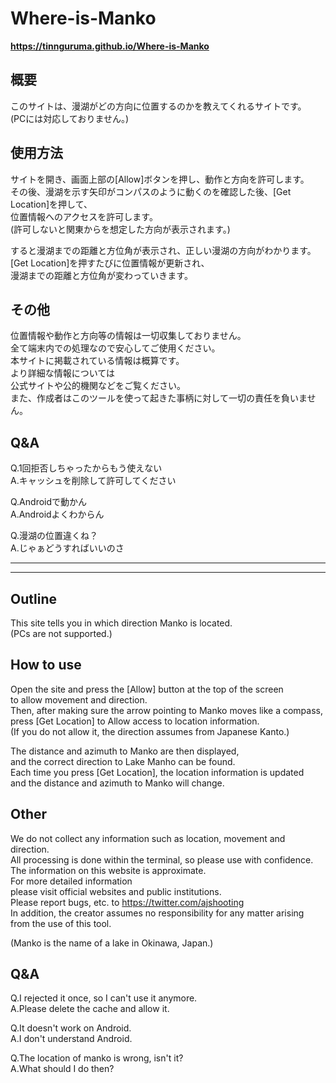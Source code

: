# Where-is-Manko


__<https://tinnguruma.github.io/Where-is-Manko>__  


## 概要
このサイトは、漫湖がどの方向に位置するのかを教えてくれるサイトです。  
(PCには対応しておりません。)  

## 使用方法
サイトを開き、画面上部の[Allow]ボタンを押し、動作と方向を許可します。  
その後、漫湖を示す矢印がコンパスのように動くのを確認した後、[Get Location]を押して、  
位置情報へのアクセスを許可します。  
(許可しないと関東からを想定した方向が表示されます。)  

すると漫湖までの距離と方位角が表示され、正しい漫湖の方向がわかります。  
[Get Location]を押すたびに位置情報が更新され、  
漫湖までの距離と方位角が変わっていきます。

## その他
位置情報や動作と方向等の情報は一切収集しておりません。  
全て端末内での処理なので安心してご使用ください。  
本サイトに掲載されている情報は概算です。  
より詳細な情報については  
公式サイトや公的機関などをご覧ください。    
また、作成者はこのツールを使って起きた事柄に対して一切の責任を負いません。  

## Q&A
Q.1回拒否しちゃったからもう使えない  
A.キャッシュを削除して許可してください  

Q.Androidで動かん  
A.Androidよくわからん  

Q.漫湖の位置違くね？  
A.じゃぁどうすればいいのさ  

-------------------------------------------------------
-------------------------------------------------------




## Outline
This site tells you in which direction Manko is located.  
(PCs are not supported.)  

## How to use
Open the site and press the [Allow] button at the top of the screen   
to allow movement and direction.  
Then, after making sure the arrow pointing to Manko moves like a compass,   
press [Get Location] to Allow access to location information.  
(If you do not allow it, the direction assumes from Japanese Kanto.)  

The distance and azimuth to Manko are then displayed,    
and the correct direction to Lake Manho can be found.   
Each time you press [Get Location], the location information is updated  
and the distance and azimuth to Manko will change.  

## Other
We do not collect any information such as location, movement and direction.  
All processing is done within the terminal, so please use with confidence.   
The information on this website is approximate.  
For more detailed information   
please visit official websites and public institutions.  
Please report bugs, etc. to <https://twitter.com/ajshooting>   
In addition, the creator assumes no responsibility for any matter arising from the use of this tool.  

(Manko is the name of a lake in Okinawa, Japan.)

## Q&A
Q.I rejected it once, so I can't use it anymore.  
A.Please delete the cache and allow it.  

Q.It doesn't work on Android.  
A.I don't understand Android.  

Q.The location of manko is wrong, isn't it?  
A.What should I do then?  
